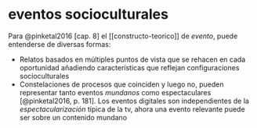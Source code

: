 # eventos socioculturales
Para @pinketal2016 [cap. 8] el [[constructo-teorico]] de *evento*, puede entenderse de diversas formas:

- Relatos basados en múltiples puntos de vista que se rehacen en cada oportunidad añadiendo características que reflejan configuraciones socioculturales
- Constelaciones de procesos que coinciden y luego no, pueden representar tanto eventos *mundanos* como espectaculares [@pinketal2016, p. 181]. Los eventos digitales son independientes de la *espectacularización* típica de la tv, ahora una evento relevante puede ser sobre un contenido mundano 